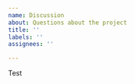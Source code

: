 ```yaml
---
name: Discussion
about: Questions about the project
title: ''
labels: ''
assignees: ''

---
```


Test
